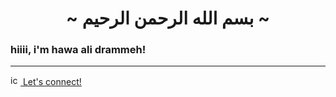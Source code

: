 
<h1 align="center">   ~ بسم الله الرحمن الرحيم ~  </h1>

### hiiii, i'm hawa ali drammeh!
<hr>


<span>
<a href="https://www.linkedin.com/in/hawadrammeh/" target="_blank" style="margin-right:50px">
  <img src="https://cdn-icons-png.flaticon.com/512/174/174857.png" alt="icon of Linkedin" width="16px" />
   Let's connect!       
  </a>
  <br>
</span>

